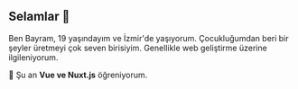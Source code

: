 ## Selamlar 👋

Ben Bayram, 19 yaşındayım ve İzmir'de yaşıyorum. Çocukluğumdan beri bir şeyler üretmeyi çok seven birisiyim. Genellikle web geliştirme üzerine ilgileniyorum. 

🌱 Şu an **Vue ve Nuxt.js** öğreniyorum.
